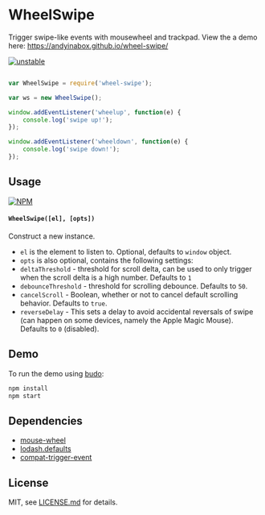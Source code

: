 # WheelSwipe

Trigger swipe-like events with mousewheel and trackpad. View the a demo here: https://andyinabox.github.io/wheel-swipe/

[![unstable](http://badges.github.io/stability-badges/dist/unstable.svg)](http://github.com/badges/stability-badges)

```js

var WheelSwipe = require('wheel-swipe');

var ws = new WheelSwipe();

window.addEventListener('wheelup', function(e) { 
	console.log('swipe up!');
});

window.addEventListener('wheeldown', function(e) { 
	console.log('swipe down!');
});

```

## Usage

[![NPM](https://nodei.co/npm/wheel-swipe.png)](https://nodei.co/npm/wheel-swipe/)

#### `WheelSwipe([el], [opts])`

Construct a new instance.

 * `el` is the element to listen to. Optional, defaults to `window` object.
 * `opts` is also optional, contains the following settings: 
  * `deltaThreshold` - threshold for scroll delta, can be used to only trigger when the scroll delta is a high number. Defaults to `1`
  * `debounceThreshold` - threshold for scrolling debounce. Defaults to `50`.
  * `cancelScroll` - Boolean, whether or not to cancel default scrolling behavior. Defaults to `true`.
  *  `reverseDelay` - This sets a delay to avoid accidental reversals of swipe (can happen on some devices, namely the Apple Magic Mouse). Defaults to `0` (disabled).

## Demo

To run the demo using [budo](https://github.com/mattdesl/budo):

```bash
npm install
npm start
```

## Dependencies

 * [mouse-wheel](https://www.npmjs.com/package/mouse-wheel)
 * [lodash.defaults](https://www.npmjs.com/package/lodash.defaults)
 * [compat-trigger-event](https://www.npmjs.com/package/compat-trigger-event)

## License

MIT, see [LICENSE.md](http://github.com/mattdesl/no-op/blob/master/LICENSE.md) for details.
